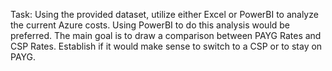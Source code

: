 Task:
Using the provided dataset, utilize either Excel or PowerBI to analyze the current Azure costs. Using 
PowerBI to do this analysis would be preferred. 
The main goal is to draw a comparison between PAYG Rates and CSP Rates. Establish if it would 
make sense to switch to a CSP or to stay on PAYG.


